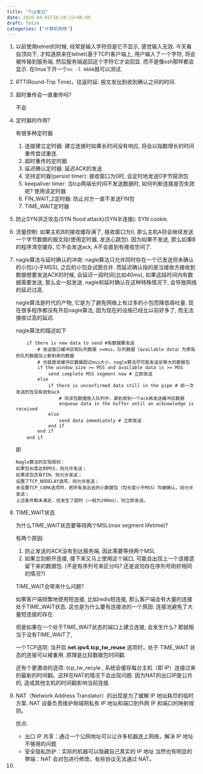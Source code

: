 ```yaml
---
title: "Tcp笔记"
date: 2020-04-01T10:10:22+08:00
draft: false
categories: ["计算机网络"]
---
```




1. 以前使用telnet的时候, 经常是输入字符但是它不显示, 感觉输入无效. 今天看自顶向下, 才知道原来在telnet(基于TCP)客户端上, 用户输入了一个字符, 将会被传输到服务端, 然后服务端返回这个字符它才会回显. 而不是像ssh那样都会显示. 在linux下开一个`nc -l 6666`就可以测试. 

2. *RTT*(Round-Trip Time)，往返时延: 报文发出到收到确认之间的时间.

3. 超时重传会一直重传吗? 

    不会

4. 定时器的作用? 

    有很多种定时器

    1. 连接建立定时器: 建立连接时如果长时间没有响应, 将会以指数增长的时间重传尝试重连.
    2. 超时重传的定时器
    3. 延迟确认定时器: 延迟ACK的发送
    4. 坚持定时器(persist timer): 接收窗口为0时, 会定时地发送0字节探测包
    5. keepaliver timer: 当tcp两端长时间不发送数据时, 如何判断连接是否失效呢? 使用该定时器
    6. FIN_WAIT_2定时器: 防止对方一直不发送FIN包
    7. TIME_WAIT定时器

5. 防止SYN洪泛攻击(SYN flood attack)(SYN半连接): SYN cookie. 

6. 流量控制: 如果主机B的接收缓存满了, 接收窗口为0, 那么主机A将会继续发送一个字节数据的报文段(使用定时器, 发送心跳包). 因为如果不发送, 那么如果B的程序清空缓存, 它不会发送ack, A不会直到有接收空间了. 

7. nagle算法与延时确认的冲突: nagle算法只允许同时存在一个已发送但未确认的小包(小于MSS), 之后的小包会试图合并. 而延迟确认指的是当接收方接收到数据想要发送ACK的时候, 会延迟一段时间(比如40ms), 如果这段时间内有数据需要发送, 那么会一起发送. nagle和延时确认在这种特殊情况下, 会导致网络的延迟过高.

    nagle算法是时代的产物, 它是为了避免网络上有过多的小包而降低吞吐量. 现在很多程序都没有开启nagle算法, 因为现在的设施已经比以前好多了, 而无法接收过高的延迟.

    nagle算法的描述如下

    ```
    	if there is new data to send #有数据要发送
            # 发送窗口缓冲区和队列数据 >=mss，队列数据（available data）为原有的队列数据加上新到来的数据
            # 也就是说缓冲区数据超过mss大小，nagle算法尽可能发送足够大的数据包
            if the window size >= MSS and available data is >= MSS 
                send complete MSS segment now # 立即发送
            else
                if there is unconfirmed data still in the pipe # 前一次发送的包没有收到ack
                    # 将该包数据放入队列中，直到收到一个ack再发送缓冲区数据
                    enqueue data in the buffer until an acknowledge is received 
                else
                    send data immediately # 立即发送
                end if
            end if
        end if　
    ```

    即

    ```
    Nagle算法的实现规则：
    如果包长度达到MSS，则允许发送；
    如果该包含有FIN，则允许发送；
    设置了TCP_NODELAY选项，则允许发送；
    未设置TCP_CORK选项时，若所有发出去的小数据包（包长度小于MSS）均被确认，则允许发送；
    上述条件都未满足，但发生了超时（一般为200ms），则立即发送。
    ```

8. TIME_WAIT状态

    为什么TIME_WAIT状态要等待两个MSL(max segment lifetime)? 

    有两个原因:

    1. 防止发送的ACK没有到达服务端, 因此需要等待两个MSL
    2. 如果立刻断开连接, 接下来又马上使用这个端口, 可能会出现上一个连接遗留下来的数据包. (不是有序列号来区分吗? 还是说怕存在序列号刚好相同的情况?)

    TIME_WAIT会带来什么问题?

    如果客户端频繁地使用短连接, 比如redis短连接, 那么客户端会有大量的连接处于TIME_WAIT状态. 这也是为什么要有连接池的一个原因: 连接池避免了大量短连接的存在. 

    但是如果在一个处于TIME_WAIT状态的端口上建立连接, 会发生什么? 那就相当于没有TIME_WAIT了, 

    一个TCP选项: 当开启 **net.ipv4.tcp_tw_reuse** 选项时，处于 TIME_WAIT 状态的连接可以被重用. 原理是比较数据包时间戳.

    还有个更激进的选项: tcp_tw_recyle , 系统会缓存每台主机（即 IP）连接过来的最新的时间戳。这样在NAT的情况下会出现问题. 因为NAT的出口IP是公共的, 造成其他主机的时间戳影响当前连接.
    
9. NAT（Network Address Translator）的出现是为了缓解 IP 地址耗尽的临时方案. NAT 设备负责维护局域网私有 IP 地址和端口到外网 IP 和端口的映射规则。
   
   优点:
   
   - 出口 IP 共享：通过一个公网地址可以让许多机器连上网络，解决 IP 地址不够用的问题
   - 安全隐私防护：实际的机器可以隐藏自己真实的 IP 地址 当然也有明显的弊端：NAT 会对包进行修改，有些协议无法通过 NAT。
   
10. 